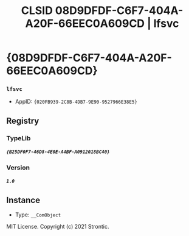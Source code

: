 ﻿---
title: "CLSID 08D9DFDF-C6F7-404A-A20F-66EEC0A609CD | lfsvc"
excerpt: What is COM-Object CLSID 08D9DFDF-C6F7-404A-A20F-66EEC0A609CD?
---

# {08D9DFDF-C6F7-404A-A20F-66EEC0A609CD}

### `lfsvc`
* AppID: `{020FB939-2C8B-4DB7-9E90-9527966E38E5}`

## Registry


### TypeLib

##### `{B25DF0F7-46D8-4E0E-A4BF-A0912018BC40}`

### Version

##### `1.0`

## Instance

* Type: `__ComObject`

MIT License. Copyright (c) 2021 Strontic.


